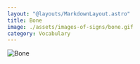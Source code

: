 ```yaml
---
layout: "@layouts/MarkdownLayout.astro"
title: Bone
image: ./assets/images-of-signs/bone.gif
category: Vocabulary
---
```


![Bone](@signs/bone.gif)
